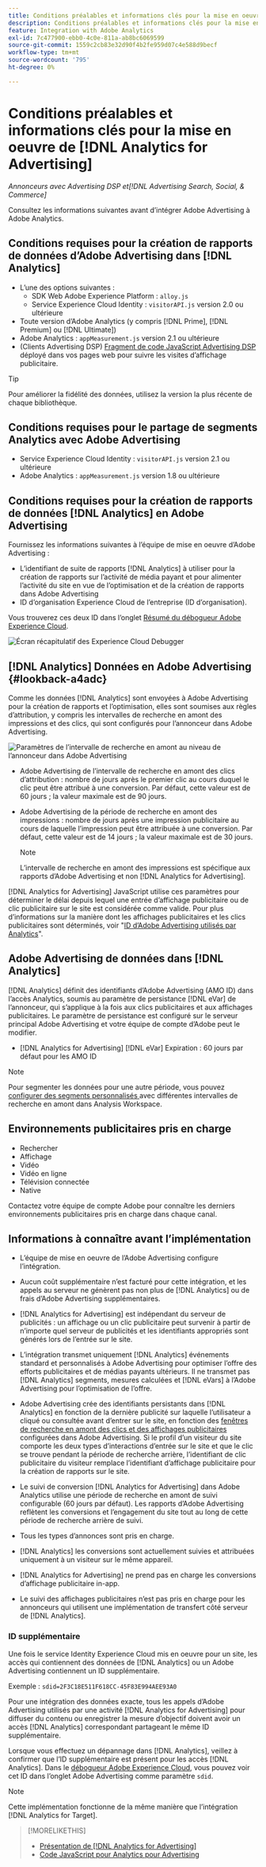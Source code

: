 ```yaml
---
title: Conditions préalables et informations clés pour la mise en oeuvre de  [!DNL Analytics for Advertising]
description: Conditions préalables et informations clés pour la mise en oeuvre de  [!DNL Analytics for Advertising]
feature: Integration with Adobe Analytics
exl-id: 7c477900-ebb0-4c0e-811a-ab8bc6069599
source-git-commit: 1559c2cb83e32d90f4b2fe959d07c4e588d9becf
workflow-type: tm+mt
source-wordcount: '795'
ht-degree: 0%

---
```


# Conditions préalables et informations clés pour la mise en oeuvre de [!DNL Analytics for Advertising]

*Annonceurs avec Advertising DSP et[!DNL Advertising Search, Social, & Commerce]*

Consultez les informations suivantes avant d’intégrer Adobe Advertising à Adobe Analytics.

## Conditions requises pour la création de rapports de données d’Adobe Advertising dans [!DNL Analytics]

* L’une des options suivantes :
   * SDK Web Adobe Experience Platform : `alloy.js`
   * Service Experience Cloud Identity : `visitorAPI.js` version 2.0 ou ultérieure
* Toute version d’Adobe Analytics (y compris [!DNL Prime], [!DNL Premium] ou [!DNL Ultimate])
* Adobe Analytics : `appMeasurement.js` version 2.1 ou ultérieure
* (Clients Advertising DSP) [Fragment de code JavaScript Advertising DSP](javascript.md) déployé dans vos pages web pour suivre les visites d’affichage publicitaire.

>[!TIP]
>
>Pour améliorer la fidélité des données, utilisez la version la plus récente de chaque bibliothèque.

## Conditions requises pour le partage de segments Analytics avec Adobe Advertising

* Service Experience Cloud Identity : `visitorAPI.js` version 2.1 ou ultérieure
* Adobe Analytics : `appMeasurement.js` version 1.8 ou ultérieure

## Conditions requises pour la création de rapports de données [!DNL Analytics] en Adobe Advertising

Fournissez les informations suivantes à l’équipe de mise en oeuvre d’Adobe Advertising :

* L’identifiant de suite de rapports [!DNL Analytics] à utiliser pour la création de rapports sur l’activité de média payant et pour alimenter l’activité du site en vue de l’optimisation et de la création de rapports dans Adobe Advertising
* ID d’organisation Experience Cloud de l’entreprise (ID d’organisation).

Vous trouverez ces deux ID dans l’onglet [Résumé du débogueur Adobe Experience Cloud](https://experienceleague.adobe.com/docs/debugger/using-v2/summary.html).

![Écran récapitulatif des Experience Cloud Debugger](/help/integrations/assets/a4adc-debugger-summary.png)

## [!DNL Analytics] Données en Adobe Advertising {#lookback-a4adc}

Comme les données [!DNL Analytics] sont envoyées à Adobe Advertising pour la création de rapports et l’optimisation, elles sont soumises aux règles d’attribution, y compris les intervalles de recherche en amont des impressions et des clics, qui sont configurés pour l’annonceur dans Adobe Advertising.

![Paramètres de l’intervalle de recherche en amont au niveau de l’annonceur dans Adobe Advertising](/help/integrations/assets/a4adc-lookbacks.png)

* Adobe Advertising de l’intervalle de recherche en amont des clics d’attribution : nombre de jours après le premier clic au cours duquel le clic peut être attribué à une conversion. Par défaut, cette valeur est de 60 jours ; la valeur maximale est de 90 jours.
* Adobe Advertising de la période de recherche en amont des impressions : nombre de jours après une impression publicitaire au cours de laquelle l’impression peut être attribuée à une conversion. Par défaut, cette valeur est de 14 jours ; la valeur maximale est de 30 jours.

  >[!NOTE]
  >
  > L’intervalle de recherche en amont des impressions est spécifique aux rapports d’Adobe Advertising et non [!DNL Analytics for Advertising].

[!DNL Analytics for Advertising] JavaScript utilise ces paramètres pour déterminer le délai depuis lequel une entrée d’affichage publicitaire ou de clic publicitaire sur le site est considérée comme valide. Pour plus d’informations sur la manière dont les affichages publicitaires et les clics publicitaires sont déterminés, voir &quot;[ID d’Adobe Advertising utilisés par Analytics](ids.md)&quot;.

## Adobe Advertising de données dans [!DNL Analytics]

[!DNL Analytics] définit des identifiants d’Adobe Advertising (AMO ID) dans l’accès Analytics, soumis au paramètre de persistance [!DNL eVar] de l’annonceur, qui s’applique à la fois aux clics publicitaires et aux affichages publicitaires. Le paramètre de persistance est configuré sur le serveur principal Adobe Advertising et votre équipe de compte d’Adobe peut le modifier.

* [!DNL Analytics for Advertising] [!DNL eVar] Expiration : 60 jours par défaut pour les AMO ID

>[!NOTE]
>
>Pour segmenter les données pour une autre période, vous pouvez [ configurer des segments personnalisés ](https://experienceleague.adobe.com/docs/analytics/components/segmentation/segmentation-workflow/seg-build.html) avec différentes intervalles de recherche en amont dans Analysis Workspace.

## Environnements publicitaires pris en charge

* Rechercher
* Affichage
* Vidéo
* Vidéo en ligne
* Télévision connectée
* Native

Contactez votre équipe de compte Adobe pour connaître les derniers environnements publicitaires pris en charge dans chaque canal.

## Informations à connaître avant l’implémentation

* L’équipe de mise en oeuvre de l’Adobe Advertising configure l’intégration.

* Aucun coût supplémentaire n’est facturé pour cette intégration, et les appels au serveur ne génèrent pas non plus de [!DNL Analytics] ou de frais d’Adobe Advertising supplémentaires.

* [!DNL Analytics for Advertising] est indépendant du serveur de publicités : un affichage ou un clic publicitaire peut survenir à partir de n’importe quel serveur de publicités et les identifiants appropriés sont générés lors de l’entrée sur le site.

* L’intégration transmet uniquement [!DNL Analytics] événements standard et personnalisés à Adobe Advertising pour optimiser l’offre des efforts publicitaires et de médias payants ultérieurs. Il ne transmet pas [!DNL Analytics] segments, mesures calculées et [!DNL eVars] à l’Adobe Advertising pour l’optimisation de l’offre.

* Adobe Advertising crée des identifiants persistants dans [!DNL Analytics] en fonction de la dernière publicité sur laquelle l’utilisateur a cliqué ou consultée avant d’entrer sur le site, en fonction des [fenêtres de recherche en amont des clics et des affichages publicitaires](#lookback-a4adc) configurées dans Adobe Advertising. Si le profil d’un visiteur du site comporte les deux types d’interactions d’entrée sur le site et que le clic se trouve pendant la période de recherche arrière, l’identifiant de clic publicitaire du visiteur remplace l’identifiant d’affichage publicitaire pour la création de rapports sur le site.

* Le suivi de conversion [!DNL Analytics for Advertising] dans Adobe Analytics utilise une période de recherche en amont de suivi configurable (60 jours par défaut). Les rapports d’Adobe Advertising reflètent les conversions et l’engagement du site tout au long de cette période de recherche arrière de suivi.

* Tous les types d’annonces sont pris en charge. <!--Clarify what this might include. It used to include CTV, but not anymore: However, not all ad environments are supported. -->

* [!DNL Analytics] les conversions sont actuellement suivies et attribuées uniquement à un visiteur sur le même appareil.

* [!DNL Analytics for Advertising] ne prend pas en charge les conversions d’affichage publicitaire in-app.

* Le suivi des affichages publicitaires n’est pas pris en charge pour les annonceurs qui utilisent une implémentation de transfert côté serveur de [!DNL Analytics].

### ID supplémentaire

Une fois le service Identity Experience Cloud mis en oeuvre pour un site, les accès qui contiennent des données de [!DNL Analytics] ou un Adobe Advertising contiennent un ID supplémentaire.

Exemple : `sdid=2F3C18E511F618CC-45F83E994AEE93A0`

Pour une intégration des données exacte, tous les appels d’Adobe Advertising utilisés par une activité [!DNL Analytics for Advertising] pour diffuser du contenu ou enregistrer la mesure d’objectif doivent avoir un accès [!DNL Analytics] correspondant partageant le même ID supplémentaire.

Lorsque vous effectuez un dépannage dans [!DNL Analytics], veillez à confirmer que l’ID supplémentaire est présent pour les accès [!DNL Analytics]. Dans le [débogueur Adobe Experience Cloud](https://experienceleague.adobe.com/docs/debugger/using-v2/summary.html), vous pouvez voir cet ID dans l’onglet Adobe Advertising comme paramètre `sdid`.

>[!NOTE]
>
> Cette implémentation fonctionne de la même manière que l’intégration [!DNL Analytics for Target].

>[!MORELIKETHIS]
>
>* [Présentation de [!DNL Analytics for Advertising]](overview.md)
>* [Code JavaScript pour Analytics pour Advertising](/help/integrations/analytics/javascript.md)
